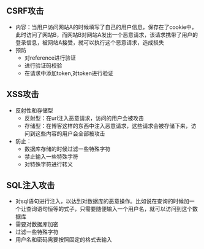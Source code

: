 ## CSRF攻击

- 内容：当用户访问网站A的时候填写了自己的用户信息，保存在了cookie中，此时访问了网站B，而网站B对网站A发出一个恶意请求，该请求携带了用户的登录信息，被网站A接受，就可以执行这个恶意请求，造成损失
- 预防
  - 对reference进行验证
  - 进行验证码校验
  - 在请求中添加token,对token进行验证

## XSS攻击

- 反射性和存储型
  - 反射型：在url注入恶意请求，访问的用户会被攻击
  - 存储型：在博客这样的东西中注入恶意请求，这些请求会被存储下来，访问到这些内容的用户会全部被攻击
- 防止：
  - 数据库存储的时候过滤一些特殊字符
  - 禁止输入一些特殊字符
  - 对特殊字符进行转义

## SQL注入攻击

- 对sql语句进行注入，以达到对数据库的恶意操作。比如说在查询的时候加一个让查询语句恒等的式子，只需要随便输入一个用户名，就可以访问到这个数据库
- 需要对数据库加密
- 过滤一些特殊字符
- 用户名和密码需要按照固定的格式去输入